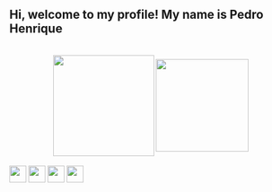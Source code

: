 ## Hi, welcome to my profile! My name is Pedro Henrique

<div style="display: inline_block" align="center">
<br>
  <img align="center" height="180em"  src="https://github-readme-stats.vercel.app/api?username=phss-henrique&show_icons=true&theme=dracula" />
  <img align="center" height="165em"  src="https://github-readme-stats.vercel.app/api/top-langs/?username=phss-henrique&layout=compact&show_icons=true&theme=dracula" />
</div>
<br>
<div style="display: inline-block">
  <img align="center" height="30" src="https://cdn.jsdelivr.net/gh/devicons/devicon@latest/icons/java/java-original.svg" />
  <img align="center" height="30" src="https://cdn.jsdelivr.net/gh/devicons/devicon@latest/icons/react/react-original.svg" />
  <img align="center" height="30" src="https://cdn.jsdelivr.net/gh/devicons/devicon@latest/icons/c/c-original.svg" />
  <img align="center" height="30" src="https://cdn.jsdelivr.net/gh/devicons/devicon@latest/icons/spring/spring-original.svg" />
</div>
